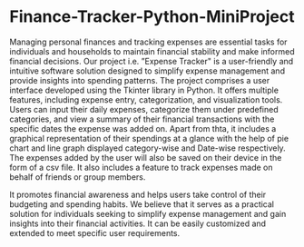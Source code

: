 # Finance-Tracker-Python-MiniProject
Managing personal finances and tracking expenses are essential tasks for
individuals and households to maintain financial stability and make informed financial
decisions. Our project i.e. ”Expense Tracker" is a user-friendly and intuitive software
solution designed to simplify expense management and provide insights into spending
patterns.
The project comprises a user interface developed using the Tkinter library in Python.
It offers multiple features, including expense entry, categorization, and visualization tools.
Users can input their daily expenses, categorize them under predefined categories, and
view a summary of their financial transactions with the specific dates the expense was
added on. Apart from thta, it includes a graphical representation of their spendings at a
glance with the help of pie chart and line graph displayed category-wise and Date-wise
respectively. The expenses added by the user will also be saved on their device in the form
of a csv file. It also includes a feature to track expenses made on behalf of friends or group
members.

It promotes financial awareness and helps users take control of their budgeting and
spending habits. We believe that it serves as a practical solution for individuals seeking to
simplify expense management and gain insights into their financial activities. It can be
easily customized and extended to meet specific user requirements.

